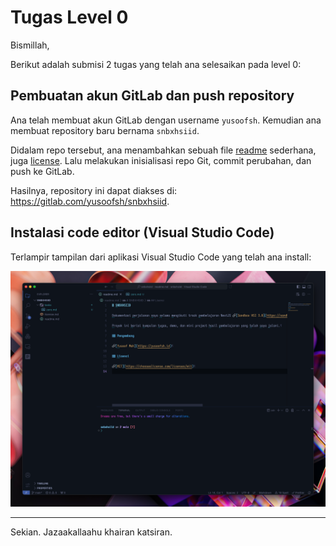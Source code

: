 # Tugas Level 0

Bismillah,

Berikut adalah submisi 2 tugas yang telah ana selesaikan pada level 0:

## Pembuatan akun GitLab dan push repository

Ana telah membuat akun GitLab dengan username `yusoofsh`. Kemudian ana membuat repository baru bernama `snbxhsiid`.

Didalam repo tersebut, ana menambahkan sebuah file [readme](../../readme.md) sederhana, juga [license](../../license.md).
Lalu melakukan inisialisasi repo Git, commit perubahan, dan push ke GitLab.

Hasilnya, repository ini dapat diakses di: https://gitlab.com/yusoofsh/snbxhsiid.

## Instalasi code editor (Visual Studio Code)

Terlampir tampilan dari aplikasi Visual Studio Code yang telah ana install:

![Tampilan Visual Studio Code](./vscode.png)

---

Sekian. Jazaakallaahu khairan katsiran.
